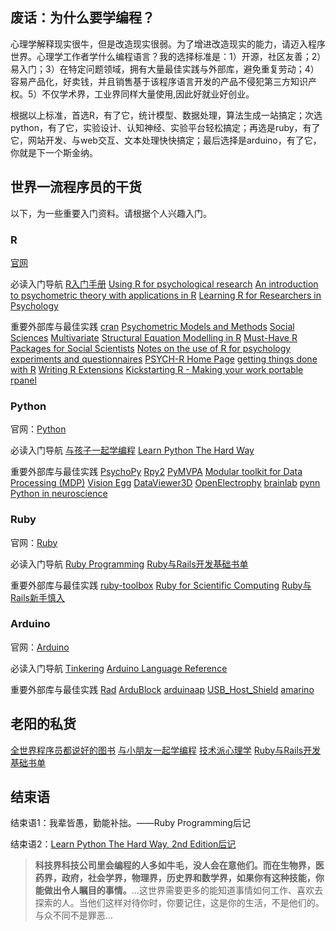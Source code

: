 ## 废话：为什么要学编程？

心理学解释现实很牛，但是改造现实很弱。为了增进改造现实的能力，请迈入程序世界。心理学工作者学什么编程语言？我的选择标准是：1）开源，社区友善；2）易入门；3）在特定问题领域，拥有大量最佳实践与外部库，避免重复劳动；4）容易产品化，好卖钱，并且销售基于该程序语言开发的产品不侵犯第三方知识产权。5）不仅学术界，工业界同样大量使用,因此好就业好创业。

根据以上标准，首选R，有了它，统计模型、数据处理，算法生成一站搞定；次选python，有了它，实验设计、认知神经、实验平台轻松搞定；再选是ruby，有了它，网站开发、与web交互、文本处理快快搞定；最后选择是arduino，有了它，你就是下一个斯金纳。

## 世界一流程序员的干货

以下，为一些重要入门资料。请根据个人兴趣入门。

### R
[官网](http://www.r-project.org/)

必读入门导航
[R入门手册](http://cran.r-project.org/doc/contrib/Ding-R-intro_cn.pdf) 
[Using R for psychological research](http://www.personality-project.org/r/) 
[An introduction to psychometric theory with applications in R](http://www.personality-project.org/r/book/)
[Learning R for Researchers in Psychology](http://jeromyanglim.blogspot.com/2009/06/learning-r-for-researchers-in.html)

重要外部库与最佳实践
[cran](http://cran.r-project.org/) 
[Psychometric Models and Methods](http://cran.r-project.org/web/views/Psychometrics.html) 
[Social Sciences](http://cran.r-project.org/web/views/SocialSciences.html) 
[Multivariate](http://cran.r-project.org/web/views/Multivariate.html) 
[Structural Equation Modelling in R](http://jeromyanglim.blogspot.com/2009/09/structural-equation-modelling-in-r.html)
[Must-Have R Packages for Social Scientists](http://www.drewconway.com/zia/?p=1614) 
[Notes on the use of R for psychology experiments and questionnaires](http://www.psych.upenn.edu/~baron/rpsych/rpsych.html)
[PSYCH-R Home Page](https://www.jiscmail.ac.uk/cgi-bin/webadmin?A0=PSYCH-R)
[getting things done with R](http://psy-ed.wikidot.com/)
[Writing R Extensions](http://cran.r-project.org/doc/manuals/R-exts.html) 
[Kickstarting R - Making your work portable](http://cran.r-project.org/doc/contrib/Lemon-kickstart/kr_pack.html) 
[rpanel](http://cran.r-project.org/web/packages/rpanel/index.html)

### Python
官网：[Python](http://www.python.org/)

必读入门导航
[与孩子一起学编程](http://book.douban.com/subject/5338024/)
[Learn Python The Hard Way](http://book.douban.com/subject/5363753/)

重要外部库与最佳实践
[PsychoPy](http://www.psychopy.org/) 
[Rpy2](http://rpy.sourceforge.net/rpy2/doc-2.1/html/index.html) 
[PyMVPA](http://www.pymvpa.org/) 
[Modular toolkit for Data Processing (MDP)](http://mdp-toolkit.sourceforge.net/) 
[Vision Egg](http://www.visionegg.org/) 
[DataViewer3D](https://www.ynic.york.ac.uk/software/dv3d) 
[OpenElectrophy](http://neuralensemble.org/trac/OpenElectrophy) 
[brainlab](http://www.interstice.com/~drewes/brain/brainlab.html) 
[pynn](http://neuralensemble.org/trac/PyNN) 
[Python in neuroscience](http://www.frontiersin.org/Neuroinformatics/specialtopics/python_in_neuroscience/8)

### Ruby
官网：[Ruby](http://www.ruby-lang.org/en/)

必读入门导航
[Ruby Programming](http://book.douban.com/subject/3644726/)
[Ruby与Rails开发基础书单](http://book.douban.com/doulist/1222802/)

重要外部库与最佳实践
[ruby-toolbox](http://ruby-toolbox.com/)
[Ruby for Scientific Computing](http://pub.cozmixng.org/~the-rwiki/rw-cgi.rb?cmd=view;name=Ruby+for+Science)
[Ruby与Rails新手慎入](http://book.douban.com/doulist/1222812/)

### Arduino
官网：[Arduino](http://www.arduino.cc/)

必读入门导航
[Tinkering](http://book.douban.com/doulist/1222922/) 
[Arduino Language Reference](http://arduino.cc/en/Reference/HomePage)

重要外部库与最佳实践
[Rad](https://github.com/atduskgreg/rad) 
[ArduBlock](https://github.com/taweili/ardublock) 
[arduinaap](https://github.com/finsprings/arduinaap)
[USB_Host_Shield](https://github.com/felis/USB_Host_Shield) 
[amarino](http://www.amarino-toolkit.net/)

## 老阳的私货
[全世界程序员都说好的图书](http://book.douban.com/doulist/1244005/)
[与小朋友一起学编程](http://book.douban.com/doulist/1237672/)
[技术派心理学](http://book.douban.com/doulist/1222833/) 
[Ruby与Rails开发基础书单](http://book.douban.com/doulist/1222802/)

## 结束语

结束语1：我辈皆愚，勤能补拙。——Ruby Programming后记

结束语2：[Learn Python The Hard Way, 2nd Edition后记](http://www.aqee.net/advice-from-an-old-programmer/)

> **科技界科技公司里会编程的人多如牛毛，没人会在意他们。而在生物界，医药界，政府，社会学界，物理界，历史界和数学界，如果你有这种技能，你能做出令人瞩目的事情。**…这世界需要更多的能知道事情如何工作、喜欢去探索的人。当他们这样对待你时，你要记住，这是你的生活，不是他们的。与众不同不是罪恶…